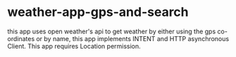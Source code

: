 # weather-app-gps-and-search
this app uses open weather's api to get weather by either using the gps co-ordinates or by name, this app implements INTENT and HTTP asynchronous Client.
This app requires Location permission.
